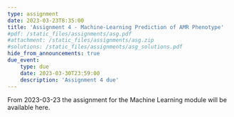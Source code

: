 ```yaml
---
type: assignment
date: 2023-03-23T8:35:00
title: 'Assignment 4 - Machine-Learning Prediction of AMR Phenotype'
#pdf: /static_files/assignments/asg.pdf
#attachment: /static_files/assignments/asg.zip
#solutions: /static_files/assignments/asg_solutions.pdf
hide_from_announcements: true
due_event: 
    type: due
    date: 2023-03-30T23:59:00
    description: 'Assignment 4 due'
---
```

From 2023-03-23 the assignment for the Machine Learning module will be available here.
